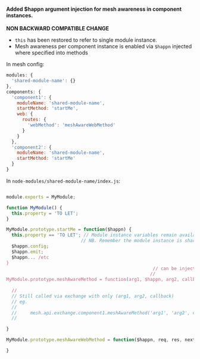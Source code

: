 
#### Added $happn argument injection for mesh awareness in component instances.

__NON BACKWARD COMPATIBLE CHANGE__

* `this` has been restored to refer to single module instance.
* Mesh awareness per component instance is enabled via `$happn` injected where specified into methods

In mesh config:

```javascript
modules: {
  'shared-module-name': {}
},
components: {
  'component1': {
    moduleName: 'shared-module-name',
    startMethod: 'startMe',
    web: {
      routes: {
        'webMethod': 'meshAwareWebMethod'
      }
    }
  },
  'component2': {
    moduleName: 'shared-module-name',
    startMethod: 'startMe'
  }
}
```

In `node-modules/shared-module-name/index.js`:

```javascript

module.exports = MyModule;

function MyModule() {
  this.property = 'TO LET';
}

MyModule.prototype.startMe = function($happn) {
  this.property == 'TO LET'; // Module instance variables remain available on 'this'.
                            // NB. Remember the module instance is shared among all component instances 
  $happn.config;
  $happn.emit;
  $happn... /etc
}
                                                       // can be injected into any position
                                                      // 
MyModule.prototype.meshAwareMethod = function(arg1, $happn, arg2, callback) {
  
  //
  // Still called via exchange with only (arg1, arg2, callback)
  // eg.
  // 
  //     mesh.api.exchange.component1.meshAwareMethod('arg1', 'arg2', callback)
  //

}

MyModule.prototype.meshAwareWebMethod = function($happn, req, res, next) {

}

```
